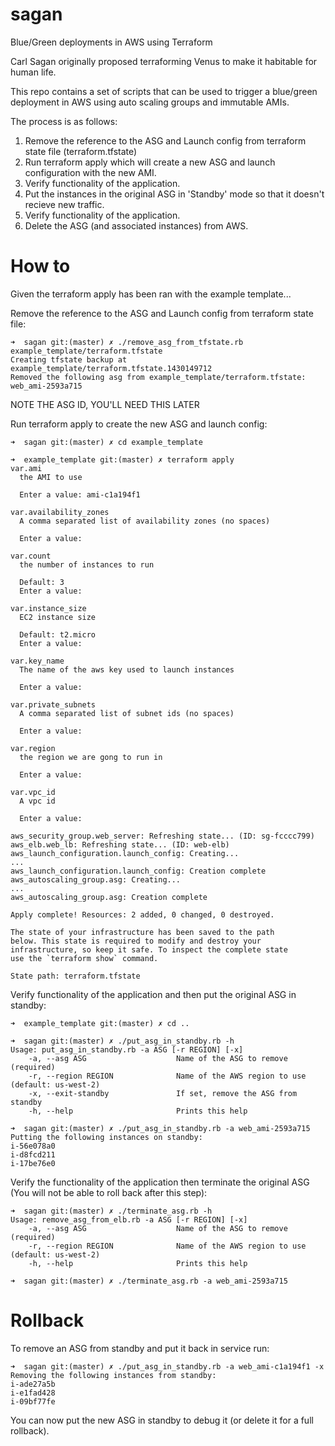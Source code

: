 # sagan
Blue/Green deployments in AWS using Terraform

Carl Sagan originally proposed terraforming Venus to make it habitable
for human life.

This repo contains a set of scripts that can be used to trigger a
blue/green deployment in AWS using auto scaling groups and immutable
AMIs.

The process is as follows:

1. Remove the reference to the ASG and Launch config from terraform
   state file (terraform.tfstate)
1. Run terraform apply which will create a new ASG and launch
   configuration with the new AMI.
1. Verify functionality of the application.
1. Put the instances in the original ASG in 'Standby' mode so that it
   doesn't recieve new traffic.
1. Verify functionality of the application.
1. Delete the ASG (and associated instances) from AWS.

# How to

Given the terraform apply has been ran with the example template...

Remove the reference to the ASG and Launch config from terraform state
file:

```
➜  sagan git:(master) ✗ ./remove_asg_from_tfstate.rb example_template/terraform.tfstate
Creating tfstate backup at example_template/terraform.tfstate.1430149712
Removed the following asg from example_template/terraform.tfstate:
web_ami-2593a715
```

NOTE THE ASG ID, YOU'LL NEED THIS LATER

Run terraform apply to create the new ASG and launch config:

```
➜  sagan git:(master) ✗ cd example_template

➜  example_template git:(master) ✗ terraform apply
var.ami
  the AMI to use

  Enter a value: ami-c1a194f1

var.availability_zones
  A comma separated list of availability zones (no spaces)

  Enter a value:

var.count
  the number of instances to run

  Default: 3
  Enter a value:

var.instance_size
  EC2 instance size

  Default: t2.micro
  Enter a value:

var.key_name
  The name of the aws key used to launch instances

  Enter a value:

var.private_subnets
  A comma separated list of subnet ids (no spaces)

  Enter a value:

var.region
  the region we are gong to run in

  Enter a value:

var.vpc_id
  A vpc id

  Enter a value:

aws_security_group.web_server: Refreshing state... (ID: sg-fcccc799)
aws_elb.web_lb: Refreshing state... (ID: web-elb)
aws_launch_configuration.launch_config: Creating...
...
aws_launch_configuration.launch_config: Creation complete
aws_autoscaling_group.asg: Creating...
...
aws_autoscaling_group.asg: Creation complete

Apply complete! Resources: 2 added, 0 changed, 0 destroyed.

The state of your infrastructure has been saved to the path
below. This state is required to modify and destroy your
infrastructure, so keep it safe. To inspect the complete state
use the `terraform show` command.

State path: terraform.tfstate
```

Verify functionality of the application and then put the original ASG
in standby:

```
➜  example_template git:(master) ✗ cd ..

➜  sagan git:(master) ✗ ./put_asg_in_standby.rb -h
Usage: put_asg_in_standby.rb -a ASG [-r REGION] [-x]
    -a, --asg ASG                    Name of the ASG to remove (required)
    -r, --region REGION              Name of the AWS region to use (default: us-west-2)
    -x, --exit-standby               If set, remove the ASG from standby
    -h, --help                       Prints this help

➜  sagan git:(master) ✗ ./put_asg_in_standby.rb -a web_ami-2593a715
Putting the following instances on standby:
i-56e078a0
i-d8fcd211
i-17be76e0
```

Verify the functionality of the application then terminate the original
ASG (You will not be able to roll back after this step):

```
➜  sagan git:(master) ✗ ./terminate_asg.rb -h
Usage: remove_asg_from_elb.rb -a ASG [-r REGION] [-x]
    -a, --asg ASG                    Name of the ASG to remove (required)
    -r, --region REGION              Name of the AWS region to use (default: us-west-2)
    -h, --help                       Prints this help

➜  sagan git:(master) ✗ ./terminate_asg.rb -a web_ami-2593a715
```

# Rollback

To remove an ASG from standby and put it back in service run:

```
➜  sagan git:(master) ✗ ./put_asg_in_standby.rb -a web_ami-c1a194f1 -x
Removing the following instances from standby:
i-ade27a5b
i-e1fad428
i-09bf77fe
```

You can now put the new ASG in standby to debug it (or delete it for
a full rollback).
